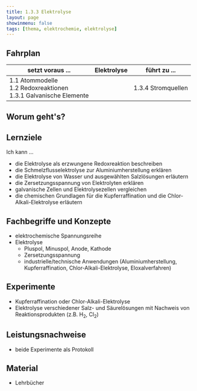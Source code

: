 ```yaml
---
title: 1.3.3 Elektrolyse
layout: page
showinmenu: false
tags: [thema, elektrochemie, elektrolyse]
---
```


## Fahrplan

| setzt voraus ... | Elektrolyse | führt zu ... |
| ---              | ---       | ---          |
| 1.1 Atommodelle<br />1.2 Redoxreaktionen<br />1.3.1 Galvanische Elemente | | 1.3.4 Stromquellen |

## Worum geht's?

## Lernziele

Ich kann ...

- die Elektrolyse als erzwungene Redoxreaktion beschreiben
- die Schmelzflusselektrolyse zur Aluminiumherstellung erklären
- die Elektrolyse von Wasser und ausgewählten Salzlösungen erläutern
- die Zersetzungsspannung von Elektrolyten erklären
- galvanische Zellen und Elektrolysezellen vergleichen
- die chemischen Grundlagen für die Kupferraffination und die Chlor-Alkali-Elektrolyse erläutern

## Fachbegriffe und Konzepte

- elektrochemische Spannungsreihe
- Elektrolyse
	- Pluspol, Minuspol, Anode, Kathode
	- Zersetzungsspannung
	- industrielle/technische Anwendungen (Aluminiumherstellung, Kupferraffination, Chlor-Alkali-Elektrolyse, Eloxalverfahren)

## Experimente

- Kupferraffination oder Chlor-Alkali-Elektrolyse
- Elektrolyse verschiedener Salz- und Säurelösungen mit Nachweis von Reaktionsprodukten (z.B. H<sub>2</sub>, Cl<sub>2</sub>)

## Leistungsnachweise

- beide Experimente als Protokoll

## Material

- Lehrbücher


    
